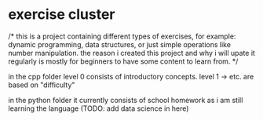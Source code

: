 # exercise cluster

/* 
this is a project containing different types of exercises, for example: dynamic programming, data structures, or just simple operations like number manipulation. the reason i created this project and why i will upate it regularly is mostly for beginners to have some content to learn from. 
*/

in the cpp folder
level 0 consists of introductory concepts.
level 1 -> etc. are based on "difficulty"

in the python folder
it currently consists of school homework as i am still learning the language
(TODO: add data science in here)

